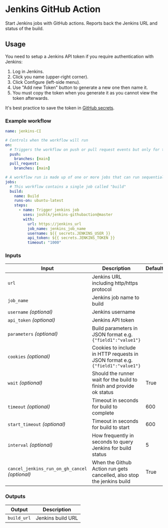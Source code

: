# Jenkins GitHub Action

Start Jenkins jobs with GitHub actions. Reports back the Jenkins URL and status of the build.

## Usage

You need to setup a Jenkins API token if you require authentication with Jenkins:

1. Log in Jenkins.
2. Click you name (upper-right corner).
3. Click Configure (left-side menu).
4. Use "Add new Token" button to generate a new one then name it.
5. You must copy the token when you generate it as you cannot view the token afterwards.

It's best practice to save the token in [GitHub secrets](https://docs.github.com/en/actions/security-guides/encrypted-secrets).

### Example workflow

```yaml
name: jenkins-CI

# Controls when the workflow will run
on:
  # Triggers the workflow on push or pull request events but only for the main branch
  push:
    branches: [main]
  pull_request:
    branches: [main]

# A workflow run is made up of one or more jobs that can run sequentially or in parallel
jobs:
  # This workflow contains a single job called "build"
  build:
    name: Build
    runs-on: ubuntu-latest
    steps:
      - name: Trigger jenkins job
        uses: joshlk/jenkins-githubaction@master
        with:
          url: https://jenkins_url
          job_name: jenkins_job_name
          username: ${{ secrets.JENKINS_USER }}
          api_token: ${{ secrets.JENKINS_TOKEN }}
          timeout: "1000"
```

### Inputs

| Input                                          | Description                                                                   | Default |
| ---------------------------------------------- | ----------------------------------------------------------------------------- | ------- |
| `url`                                          | Jenkins URL including http/https protocol                                     |         |
| `job_name`                                     | Jenkins job name to build                                                     |         |
| `username` _(optional)_                        | Jenkins username                                                              |         |
| `api_token` _(optional)_                       | Jenkins API token                                                             |         |
| `parameters` _(optional)_                      | Build parameters in JSON format e.g. `{"field1":"value1"}`                    |         |
| `cookies` _(optional)_                         | Cookies to include in HTTP requests in JSON format e.g. `{"field1":"value1"}` |         |
| `wait` _(optional)_                            | Should the runner wait for the build to finish and provide ok status          | True    |
| `timeout` _(optional)_                         | Timeout in seconds for build to complete                                      | 600     |
| `start_timeout` _(optional)_                   | Timeout in seconds for build to start                                         | 600     |
| `interval` _(optional)_                        | How frequently in seconds to query Jenkins for build status                   | 5       |
| `cancel_jenkins_run_on_gh_cancel` _(optional)_ | When the Github Action run gets cancelled, also stop the jenkins build        | True    |

### Outputs

| Output      | Description       |
| ----------- | ----------------- |
| `build_url` | Jenkins build URL |
